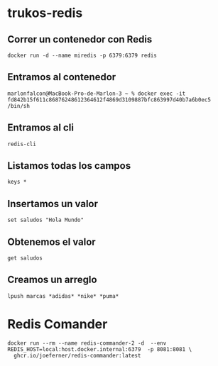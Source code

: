 # trukos-redis

## Correr un contenedor con Redis
```
docker run -d --name miredis -p 6379:6379 redis
```

## Entramos al contenedor
```
marlonfalcon@MacBook-Pro-de-Marlon-3 ~ % docker exec -it fd842b15f611c86876248612364612f4869d3109887bfc863997d40b7a6b0ec5 /bin/sh
```

## Entramos al cli
```
redis-cli
```

## Listamos todas los campos
```
keys *
```

## Insertamos un valor
```
set saludos "Hola Mundo"
```

## Obtenemos el valor
```
get saludos
```

## Creamos un arreglo
```
lpush marcas *adidas* *nike* *puma*
```

# Redis Comander
```
docker run --rm --name redis-commander-2 -d  --env REDIS_HOST=local:host.docker.internal:6379  -p 8081:8081 \
  ghcr.io/joeferner/redis-commander:latest
```
